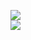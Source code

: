 [![](https://img.shields.io/badge/Made%20With-Github%20Spray-lightgrey.svg?style=for-the-badge&logo=github)](https://github.com/Annihil/github-spray#11209)  
[![](https://i.imgur.com/2DrTn0Z.gif)](https://github.com/Annihil/github-spray)